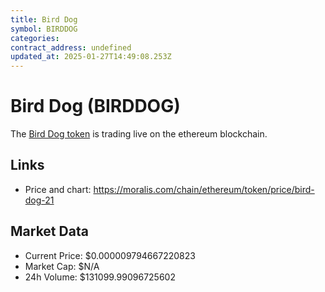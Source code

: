 ```yaml
---
title: Bird Dog
symbol: BIRDDOG
categories: 
contract_address: undefined
updated_at: 2025-01-27T14:49:08.253Z
---
```


# Bird Dog (BIRDDOG)
The [Bird Dog token](https://moralis.com/chain/ethereum/token/price/bird-dog-21) is trading live on the ethereum blockchain.

## Links
- Price and chart: https://moralis.com/chain/ethereum/token/price/bird-dog-21

## Market Data
- Current Price: $0.000009794667220823
- Market Cap: $N/A
- 24h Volume: $131099.99096725602
